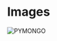 # Images
<img
  src="/home/user/Desktop/images/Images/img/PydnsInstall.png"
  title="PYMONGO"
  style="display: inline-block; margin: 0 auto; max-width: 300px">

